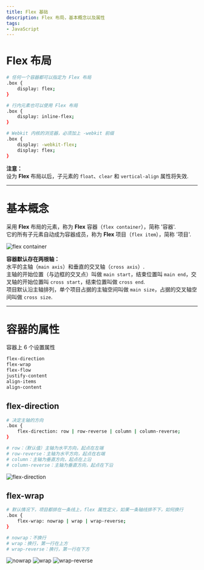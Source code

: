 ```yaml
---
title: Flex 基础
description: Flex 布局，基本概念以及属性
tags:
- JavaScript
---
```


# Flex 布局

```bash
# 任何一个容器都可以指定为 Flex 布局
.box {
    display: flex;
}

# 行内元素也可以使用 Flex 布局
.box {
    display: inline-flex;
}

# Webkit 内核的浏览器，必须加上 -webkit 前缀
.box {
    display: -webkit-flex;
    display: flex;
}
```

**注意：**<br>
设为 **Flex** 布局以后，子元素的 ```float```、```clear``` 和 ```vertical-align``` 属性将失效.

***

# 基本概念

采用 **Flex** 布局的元素，称为 **Flex** 容器（```flex container```），简称 '容器'.<br>
它的所有子元素自动成为容器成员，称为 **Flex** 项目（```flex item```），简称 '项目'.<br>

![flex container](https://z3.ax1x.com/2021/04/03/cnCxC6.png)

**容器默认存在两根轴：**<br>
水平的主轴（```main axis```）和垂直的交叉轴（```cross axis```）.<br>
主轴的开始位置（与边框的交叉点）叫做 ```main start```，结束位置叫 ```main end```，交叉轴的开始位置叫 ```cross start```，结束位置叫做 ```cross end```.<br>
项目默认沿主轴排列，单个项目占据的主轴空间叫做 ```main size```，占据的交叉轴空间叫做 ```cross size```.<br>

***

# 容器的属性

容器上 6 个设置属性

```bash
flex-direction
flex-wrap
flex-flow
justify-content
align-items
align-content
```

## flex-direction

```bash
# 决定主轴的方向
.box {
    flex-direction: row | row-reverse | column | column-reverse;
}

# row：（默认值）主轴为水平方向，起点在左端
# row-reverse：主轴为水平方向，起点在右端
# column：主轴为垂直方向，起点在上沿
# column-reverse：主轴为垂直方向，起点在下沿
```

![flex-direction](https://z3.ax1x.com/2021/04/03/cnibkR.png)

## flex-wrap

```bash
# 默认情况下，项目都排在一条线上，flex 属性定义，如果一条轴线排不下，如何换行
.box {
    flex-wrap: nowrap | wrap | wrap-reverse;
}

# nowrap：不换行
# wrap：换行，第一行在上方
# wrap-reverse：换行，第一行在下方
```

![nowrap](hhttps://z3.ax1x.com/2021/04/03/cnFUHJ.png)
![wrap](https://z3.ax1x.com/2021/04/03/cnFNB4.png)
![wrap-reverse](https://z3.ax1x.com/2021/04/03/cnFdE9.png)


